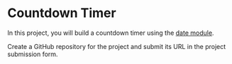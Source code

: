 # Countdown Timer

In this project, you will build a countdown timer using the [date module](https://usefulangle.com/post/187/nodejs-get-date-time).

Create a GitHub repository for the project and submit its URL in the project submission form. 


